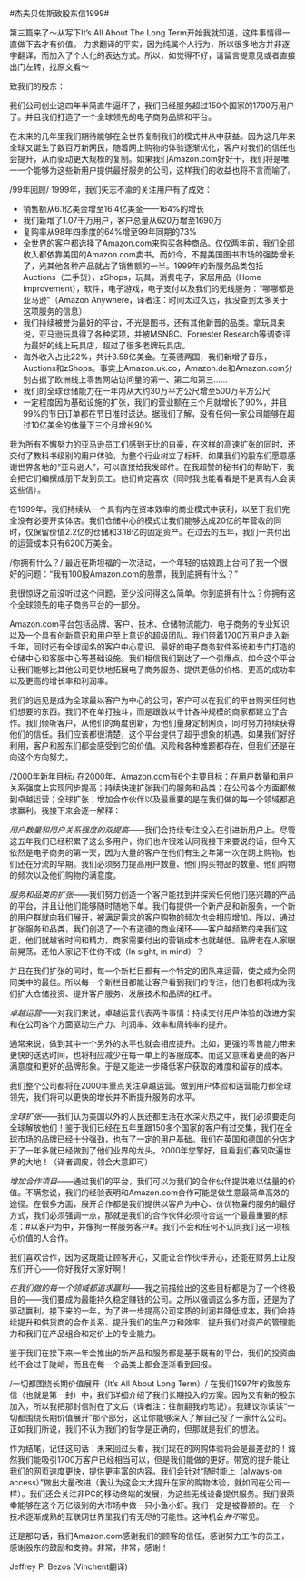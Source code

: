 #杰夫贝佐斯致股东信1999#

第三篇来了～从写下It’s All About The Long Term开始我就知道，这件事情得一直做下去才有价值。
力求翻译的平实，因为纯属个人行为，所以很多地方并非逐字翻译，而加入了个人化的表达方式。所以，如觉得不好，请留言提意见或者直接出门左转，找原文看～

致我们的股东：

我们公司创业这四年半简直牛逼坏了，我们已经服务超过150个国家的1700万用户了。并且我们打造了一个全球领先的电子商务品牌和平台。

在未来的几年里我们期待能够在全世界复制我们的模式并从中获益。因为这几年来全球又诞生了数百万新网民，随着网上购物的体验逐渐优化，客户对我们的信任也会提升，从而驱动更大规模的复制。如果我们Amazon.com好好干，我们将是唯一一个能够为这些新用户提供最好服务的公司，这样我们的收益也将不言而喻了。

/99年回顾/
1999年，我们矢志不渝的关注用户有了成效：
* 销售额从6.1亿美金增至16.4亿美金——164%的增长
* 我们新增了1.07千万用户，客户总量从620万增至1690万
* 复购率从98年四季度的64%增至99年同期的73%
* 全世界的客户都选择了Amazon.com来购买各种商品。仅仅两年前，我们全部收入都依靠美国的Amazon.com卖书。而如今，不提美国图书市场的强势增长了，光其他各种产品就占了销售额的一半。1999年的新服务品类包括Auctions（二手货），zShops，玩具，消费电子，家居用品（Home Improvement），软件，电子游戏，电子支付以及我们的无线服务：“哪哪都是亚马逊”（Amazon Anywhere，译者注：时间太过久远，我没查到太多关于这项服务的信息）
* 我们持续被誉为最好的平台，不光是图书，还有其他新晋的品类。拿玩具来说，亚马逊玩具得了各种奖项，并被MSNBC、Forrester Research等调查评为最好的线上玩具店，超过了很多老牌玩具店。
* 海外收入占比22%，共计3.58亿美金。在英德两国，我们新增了音乐，Auctions和zShops。事实上Amazon.uk.co，Amazon.de和Amazon.com分别占据了欧洲线上零售网站访问量的第一、第二和第三……
* 我们的全球仓储能力在一年内从大约30万平方公尺增至500万平方公尺
* 一定程度因为基础设施的扩张，我们的营业额在三个月就增长了90%，并且99%的节日订单都在节日准时送达。据我们了解，没有任何一家公司能够在超过10亿美金的体量下三个月增长90%

我为所有不懈努力的亚马逊员工们感到无比的自豪，在这样的高速扩张的同时，还交付了教科书级别的用户体验，为整个行业树立了标杆。如果我们的股东们愿意感谢世界各地的“亚马逊人”，可以直接给我发邮件。在我超赞的秘书们的帮助下，我会把它们编撰成册下发到员工。他们肯定喜欢（同时我也能看看是不是真有人会读这些信）。

在1999年，我们持续从一个具有内在资本效率的商业模式中获利，以至于我们完全没有必要开实体店。我们仓储中心的模式让我们能够达成20亿的年营收的同时，仅保留价值2.2亿的仓储和3.18亿的固定资产。在过去的五年，我们一共付出的运营成本只有6200万美金。

/你拥有什么？/
最近在斯坦福的一次活动，一个年轻的姑娘跑上台问了我一个很好的问题：“我有100股Amazon.com的股票，我到底拥有什么？”

我很惊讶之前没听过这个问题，至少没问得这么简单。你到底拥有什么？你拥有这个全球领先的电子商务平台的一部分。

Amazon.com平台包括品牌、客户、技术、仓储物流能力、电子商务的专业知识以及一个具有创新意识和用户至上意识的超级团队。我们带着1700万用户走入新千年，同时还有全球闻名的客户中心意识、最好的电子商务软件系统和专门打造的仓储中心和客服中心等基础设施。我们相信我们到达了一个引爆点，如今这个平台让我们能够比其他公司更快地拓展电子商务服务、提供更低的价格、更高的成功率以及更高的增长率和利润率。

我们的远见是成为全球最以客户为中心的公司，客户可以在我们的平台购买任何他们想要的东西。我们不在单打独斗，而是跟数以千计各种规模的商家都建立了合作。我们倾听客户，从他们的角度创新，为他们量身定制网页，同时努力持续获得他们的信任。我们应该都很清楚，这个平台提供了超乎想象的机遇。如果我们好好利用，客户和股东们都会感受到它的价值。风险和各种难题都存在，但我们还是在向这个方向努力。

/2000年新年目标/
在2000年，Amazon.com有6个主要目标：在用户数量和用户关系强度上实现同步提高；持续快速扩张我们的服务和品类；在公司各个方面都做到卓越运营；全球扩张；增加合作伙伴以及最重要的是在我们做的每一个领域都追求赢利。我接下来会逐一解释：

*用户数量和用户关系强度的双提高*——我们会持续专注投入在引进新用户上。尽管这五年我们已经积累了这么多用户，你们也许很难认同我接下来要说的话，但今天依然是电子商务的第一天，因为大量的客户在他们有生之年第一次在网上购物，他们还在分流的早期。我们必须努力提高用户数量、他们购买物品的数量、他们购物的频次以及他们购物的满意度。

*服务和品类的扩张*——我们努力创造一个客户能找到并探索任何他们感兴趣的产品的平台，并且让他们能够随时随地下单。我们每提供一个新产品和新服务，一个新的用户群就向我们展开，被满足需求的客户购物的频次也会相应增加。所以，通过扩张服务和品类，我们创造了一个有道德的商业闭环——客户越频繁的来我们这逛，他们就越省时间和精力，商家需要付出的营销成本也就越低。品牌老在人家眼前晃荡，还怕人家记不住你不成（In sight, in mind）？

并且在我们扩张的同时，每一个新栏目都有一个特定的团队来运营，使之成为全网同类中的最佳。所以每一个新栏目都能让客户看到我们的专注，他们也都将成为我们扩大仓储投资、提升客户服务、发展技术和品牌的杠杆。

*卓越运营*——对我们来说，卓越运营代表两件事情：持续交付用户体验的改进方案和在公司各个方面驱动生产力、利润率、效率和周转率的提升。

通常来说，做到其中一个另外的水平也就会相应提升。比如，更强的零售能力带来更快的送达时间，也将相应减少在每一单上的客服成本。而这又意味着更高的客户满意度和更好的品牌形象。于是又能进一步降低客户获取的难度和留存的成本。

我们整个公司都将在2000年重点关注卓越运营。做到用户体验和运营能力都全球领先，我们将可以更快的增长并不断提升服务的水平。

*全球扩张*——我们认为美国以外的人民还都生活在水深火热之中，我们必须要走向全球解放他们！鉴于我们已经在五年里跟150多个国家的客户有过交集，我们在全球市场的品牌已经十分强劲，也有了一定的用户基础。我们在英国和德国的分店才开了一年多就已经做到了他们业界的龙头。2000年您擎好，且看我们春风吹遍世界的大地！（译者调皮，领会大意即可）

*增加合作项目*——通过我们的平台，我们可以为我们的合作伙伴提供难以估量的价值。不瞒您说，我们的经验表明和Amazon.com合作可能是做生意最简单高效的途径。在很多方面，展开合作都是我们提供以客户为中心、价优物廉的服务的最好方式，我们必须强调一点，那就是我们的合作伙伴必须符合这一个最最重要的标准：#以客户为中，并像狗一样服务客户#。我们不会和任何不认同我们这一项核心价值的人合作。

我们喜欢合作，因为这既能让顾客开心，又能让合作伙伴开心，还能在财务上让股东们开心——你好我好大家好啊！

*在我们做的每一个领域都追求赢利*——我之前描绘出的这些目标都是为了一个终极目的——我们要成为最能持久稳定赚钱的公司。之所以强调这么多方面，还是为了驱动赢利。接下来的一年，为了进一步提高公司实质的利润并降低成本，我们会持续提升和供货商的合作关系、提升我们的生产力和效率、提升我们对资产的管理能力和我们在产品组合和定价上的专业能力。

鉴于我们在接下来一年会推出的新产品和服务都是基于既有的平台，我们的投资曲线不会过于陡峭，而且在每一个品类上都会逐渐看到回报。

/一切都围绕长期价值展开（It’s All About Long Term）/
在我们1997年的致股东信（也就是第一封）中，我们详细介绍了我们长期投入的方案。因为又有新的股东加入，所以我把那封信附在了文后（译者注：往前翻我的笔记）。我建议你读读“一切都围绕长期价值展开”那个部分，这让你能够深入了解自己投了一家什么公司。正如我们所说，我们不认为我们的哲学是正确的，但那就是我们的想法。

作为结尾，记住这句话：未来回过头看，我们现在的网购体验将会是最差劲的！诚然我们能吸引1700万客户已经相当可以，但是我们能做的更好。带宽的提升能让我们的网页速度更快，提供更丰富的内容。我们会针对“随时能上（always-on access）”做出大量改进（我认为这会大大提升在家的购物体验，就如同在公司一样）。我们还会关注非PC的移动终端的发展，为这些无线设备提供服务。我们很荣幸能够在这个万亿级别的大市场中做一只小鱼小虾。我们一定是被眷顾的。在一个技术逐渐成熟的互联网世界里我们有无尽的可能性。这种机会*并不*常见。

还是那句话，我们Amazon.com感谢我们的顾客的信任，感谢努力工作的员工，感谢股东的鼓励和支持。非常，非常，感谢！

Jeffrey P. Bezos
(Vinchent翻译)

